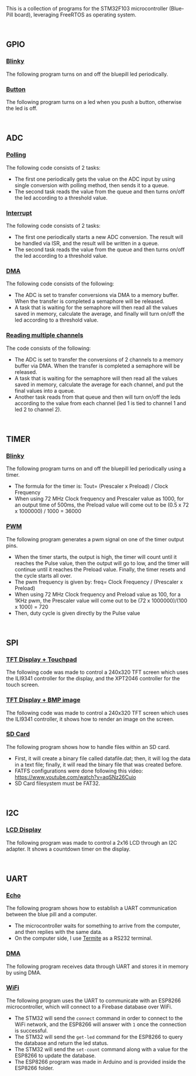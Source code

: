 This is a collection of programs for the STM32F103 microcontroller (Blue-Pill board), leveraging FreeRTOS as operating system.

<br>

## GPIO

### [Blinky](https://github.com/fabimass/stm32f103-freertos/tree/main/gpio/gpio_blinky)

The following program turns on and off the bluepill led periodically.

### [Button](https://github.com/fabimass/stm32f103-freertos/tree/main/gpio/gpio_button)

The following program turns on a led when you push a button, otherwise the led is off.

<br>

## ADC

### [Polling](https://github.com/fabimass/stm32f103-freertos/tree/main/adc/adc_poll)

The following code consists of 2 tasks:

- The first one periodically gets the value on the ADC input by using single conversion with polling method, then sends it to a queue.
- The second task reads the value from the queue and then turns on/off the led according to a threshold value.

### [Interrupt](https://github.com/fabimass/stm32f103-freertos/tree/main/adc/adc_isr)

The following code consists of 2 tasks:

- The first one periodically starts a new ADC conversion. The result will be handled via ISR, and the result will be written in a queue.
- The second task reads the value from the queue and then turns on/off the led according to a threshold value.

### [DMA](https://github.com/fabimass/stm32f103-freertos/tree/main/adc/adc_dma)

The following code consists of the following:

- The ADC is set to transfer conversions via DMA to a memory buffer. When the transfer is completed a semaphore will be released.
- A task that is waiting for the semaphore will then read all the values saved in memory, calculate the average, and finally will turn on/off the led according to a threshold value.

### [Reading multiple channels](https://github.com/fabimass/stm32f103-freertos/tree/main/adc/adc_mult)

The code consists of the following:

- The ADC is set to transfer the conversions of 2 channels to a memory buffer via DMA. When the transfer is completed a semaphore will be released.
- A task that is waiting for the semaphore will then read all the values saved in memory, calculate the average for each channel, and put the final values into a queue.
- Another task reads from that queue and then will turn on/off the leds according to the value from each channel (led 1 is tied to channel 1 and led 2 to channel 2).

<br>

## TIMER

### [Blinky](https://github.com/fabimass/stm32f103-freertos/tree/main/timer/timer_blinky)

The following program turns on and off the bluepill led periodically using a timer.

- The formula for the timer is: Tout= (Prescaler x Preload) / Clock Frequency
- When using 72 MHz Clock frequency and Prescaler value as 1000, for an output time of 500ms,
  the Preload value will come out to be (0.5 x 72 x 1000000) / 1000 = 36000

### [PWM](https://github.com/fabimass/stm32f103-freertos/tree/main/timer/timer_pwm)

The following program generates a pwm signal on one of the timer output pins.

- When the timer starts, the output is high, the timer will count until it reaches the Pulse value, then the output will go to low, and the timer will continue until it reaches the Preload value. Finally, the timer resets and the cycle starts all over.
- The pwm frequency is given by: freq= Clock Frequency / (Prescaler x Preload)
- When using 72 MHz Clock frequency and Preload value as 100, for a 1KHz pwm, the Prescaler value will come out to be (72 x 1000000)/(100 x 1000) = 720
- Then, duty cycle is given directly by the Pulse value

<br>

## SPI

### [TFT Display + Touchpad](https://github.com/fabimass/stm32f103-freertos/tree/main/spi/tft_display_tactile)

The following code was made to control a 240x320 TFT screen which uses the ILI9341 controller for the display, and the XPT2046 controller for the touch screen.

### [TFT Display + BMP image](https://github.com/fabimass/stm32f103-freertos/tree/main/spi/tft_display_image)

The following code was made to control a 240x320 TFT screen which uses the ILI9341 controller, it shows how to render an image on the screen.

### [SD Card](https://github.com/fabimass/stm32f103-freertos/tree/main/spi/sd_card)

The following program shows how to handle files within an SD card.

- First, it will create a binary file called datafile.dat; then, it will log the data in a text file; finally, it will read the binary file that was created before.
- FATFS configurations were done following this video: https://www.youtube.com/watch?v=aqSNz26Cuio
- SD Card filesystem must be FAT32.

<br>

## I2C

### [LCD Display](https://github.com/fabimass/stm32f103-freertos/tree/main/i2c/lcd_display)

The following program was made to control a 2x16 LCD through an I2C adapter. It shows a countdown timer on the display.

<br>

## UART

### [Echo](https://github.com/fabimass/stm32f103-freertos/tree/main/uart/uart_pc)

The following program shows how to establish a UART communication between the blue pill and a computer.

- The microcontroller waits for something to arrive from the computer, and then replies with the same data.
- On the computer side, I use [Termite](https://www.compuphase.com/software_termite.htm) as a RS232 terminal.

### [DMA](https://github.com/fabimass/stm32f103-freertos/tree/main/uart/uart_dma)

The following program receives data through UART and stores it in memory by using DMA.

### [WiFi](https://github.com/fabimass/stm32f103-freertos/tree/main/uart/wifi)

The following program uses the UART to communicate with an ESP8266 microcontroller, which will connect to a Firebase database over WiFi.

- The STM32 will send the `connect` command in order to connect to the WiFi network, and the ESP8266 will answer with `1` once the connection is successful.
- The STM32 will send the `get-led` command for the ESP8266 to query the database and return the led status.
- The STM32 will send the `set-count` command along with a value for the ESP8266 to update the database.
- The ESP8266 program was made in Arduino and is provided inside the ESP8266 folder.
